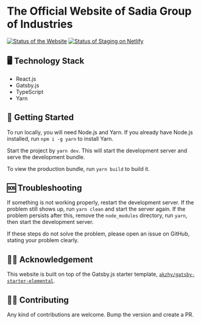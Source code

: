 # The Official Website of Sadia Group of Industries

[![Status of the Website](https://img.shields.io/website?logo=linode&style=flat-square&url=https%3A%2F%2Fwww.sadiatextile.com)](https://www.sadiatextile.com)
[![Status of Staging on Netlify](https://img.shields.io/netlify/d69d3e64-54ba-49d2-8b8a-10054b7b3c4a?label=staging&logo=netlify&style=flat-square)](https://app.netlify.com/sites/sadiagroup/deploys)

## 🖥 Technology Stack

- React.js
- Gatsby.js
- TypeScript
- Yarn

## 🏁 Getting Started

To run locally, you will need Node.js and Yarn. If you already have Node.js installed, run `npm i -g yarn` to install Yarn.

Start the project by `yarn dev`. This will start the development server and serve the development bundle.

To view the production bundle, run `yarn build` to build it.

## 🆘 Troubleshooting

If something is not working properly, restart the development server. If the problem still shows up, run `yarn clean` and start the server again. If the problem persists after this, remove the `node_modules` directory, run `yarn`, then start the development server.

If these steps do not solve the problem, please open an issue on GitHub, stating your problem clearly.

## 🙏🏽 Acknowledgement

This website is built on top of the Gatsby.js starter template, [`akzhy/gatsby-starter-elemental`](https://github.com/akzhy/gatsby-starter-elemental).

## 🤝🏽 Contributing

Any kind of contributions are welcome. Bump the version and create a PR.
